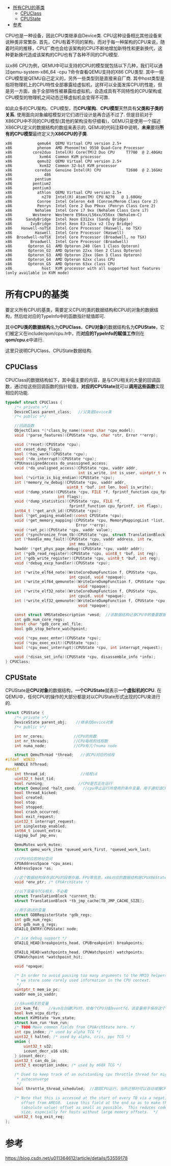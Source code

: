 
<!-- @import "[TOC]" {cmd="toc" depthFrom=1 depthTo=6 orderedList=false} -->

<!-- code_chunk_output -->

- [所有CPU的基类](#所有cpu的基类)
  - [CPUClass](#cpuclass)
  - [CPUState](#cpustate)
- [参考](#参考)

<!-- /code_chunk_output -->

CPU也是一种设备，因此CPU类继承自Device类. CPU这种设备相比其他设备来说种类非常繁杂. 首先，CPU有着不同的架构，而对于每一种架构的CPU来说，随着时间的推移，CPU厂商也会给该架构的CPU不断地增加新特性和更新换代，这种更新换代造成该架构的CPU也有了各种不同的CPU模型. 

以x86 CPU为例，QEMU中可以支持的CPU的模型就包括以下几种，我们可以通过qemu-system-x86_64 \-cpu \?命令查看QEMU支持的X86 CPU类型. 其中一些CPU模型是QEMU自己定义的，另外一些类型则是直接来自厂商. 其中host类型是指将物理机上的CPU特性全部暴露给虚拟机，这样可以全面发挥CPU的性能，但是另一方面，由于全部特性被暴露给虚拟机，会造成具有不同特性的CPU架构或CPU模型的物理机之间动态迁移虚拟机会变得不可靠. 

如此众多的CPU架构、CPU模型，而**CPU架构**、**CPU模型**天然具有**父类和子类的关系**. 使用面向对象编程模型对它们进行设计是再合适不过了. 但是目前对于X86CPU中不同的CPU模型(其他的架构没有仔细看)，QEMU只是使用一个描述X86CPU定义的数据结构的数组来表示的. QEMU的代码注释中说明，**未来**要将**所有的CPU模型**最终定义为**X86CPU的子类**. 

```
x86           qemu64  QEMU Virtual CPU version 2.5+
x86           phenom  AMD Phenom(tm) 9550 Quad-Core Processor
x86         core2duo  Intel(R) Core(TM)2 Duo CPU     T7700  @ 2.40GHz
x86            kvm64  Common KVM processor
x86           qemu32  QEMU Virtual CPU version 2.5+
x86            kvm32  Common 32-bit KVM processor
x86          coreduo  Genuine Intel(R) CPU           T2600  @ 2.16GHz
x86              486
x86          pentium
x86         pentium2
x86         pentium3
x86           athlon  QEMU Virtual CPU version 2.5+
x86             n270  Intel(R) Atom(TM) CPU N270   @ 1.60GHz
x86           Conroe  Intel Celeron_4x0 (Conroe/Merom Class Core 2)
x86           Penryn  Intel Core 2 Duo P9xxx (Penryn Class Core 2)
x86          Nehalem  Intel Core i7 9xx (Nehalem Class Core i7)
x86         Westmere  Westmere E56xx/L56xx/X56xx (Nehalem-C)
x86      SandyBridge  Intel Xeon E312xx (Sandy Bridge)
x86        IvyBridge  Intel Xeon E3-12xx v2 (Ivy Bridge)
x86    Haswell-noTSX  Intel Core Processor (Haswell, no TSX)
x86          Haswell  Intel Core Processor (Haswell)
x86  Broadwell-noTSX  Intel Core Processor (Broadwell, no TSX)
x86        Broadwell  Intel Core Processor (Broadwell)
x86       Opteron_G1  AMD Opteron 240 (Gen 1 Class Opteron)
x86       Opteron_G2  AMD Opteron 22xx (Gen 2 Class Opteron)
x86       Opteron_G3  AMD Opteron 23xx (Gen 3 Class Opteron)
x86       Opteron_G4  AMD Opteron 62xx class CPU
x86       Opteron_G5  AMD Opteron 63xx class CPU
x86             host  KVM processor with all supported host features (only available in KVM mode)
```

# 所有CPU的基类

要定义所有CPU的基类，需要定义CPU的类的数据结构和CPU的对象的数据结构，然后给对应的TypeInfo中的函数指针赋值即可. 

其中**CPU类的数据结构**名为**CPUClass**、**CPU对象**的数据结构名为**CPUState**，它们被定义在include/qom/cpu.h中，而**对应的TypeInfo的赋值工作**则在**qom/cpu.c**中进行. 

这里只说明CPUClass、CPUState数据结构. 

## CPUClass

CPUClass的数据结构如下，其中最主要的内容，是与CPU相关的大量的回调函数，通过给这些回调函数的指针赋值，**对应的CPUState**就可以**调用这些函数**实现相应的功能. 

```c
typedef struct CPUClass {
    /*< private >*/
    DeviceClass parent_class;   //父类是Device类
    /*< public >*/

    //回调函数
    ObjectClass *(*class_by_name)(const char *cpu_model);
    void (*parse_features)(CPUState *cpu, char *str, Error **errp);

    void (*reset)(CPUState *cpu);
    int reset_dump_flags;
    bool (*has_work)(CPUState *cpu);
    void (*do_interrupt)(CPUState *cpu);
    CPUUnassignedAccess do_unassigned_access;
    void (*do_unaligned_access)(CPUState *cpu, vaddr addr,
                                int is_write, int is_user, uintptr_t retaddr);
    bool (*virtio_is_big_endian)(CPUState *cpu);
    int (*memory_rw_debug)(CPUState *cpu, vaddr addr,
                           uint8_t *buf, int len, bool is_write);
    void (*dump_state)(CPUState *cpu, FILE *f, fprintf_function cpu_fprintf,
                       int flags);
    void (*dump_statistics)(CPUState *cpu, FILE *f,
                            fprintf_function cpu_fprintf, int flags);
    int64_t (*get_arch_id)(CPUState *cpu);
    bool (*get_paging_enabled)(const CPUState *cpu);
    void (*get_memory_mapping)(CPUState *cpu, MemoryMappingList *list,
                               Error **errp);
    void (*set_pc)(CPUState *cpu, vaddr value);
    void (*synchronize_from_tb)(CPUState *cpu, struct TranslationBlock *tb); //该函数与tcg相关，不必看
    int (*handle_mmu_fault)(CPUState *cpu, vaddr address, int rw,
                            int mmu_index);
    hwaddr (*get_phys_page_debug)(CPUState *cpu, vaddr addr);
    int (*gdb_read_register)(CPUState *cpu, uint8_t *buf, int reg);
    int (*gdb_write_register)(CPUState *cpu, uint8_t *buf, int reg);
    void (*debug_excp_handler)(CPUState *cpu);

    int (*write_elf64_note)(WriteCoreDumpFunction f, CPUState *cpu,
                            int cpuid, void *opaque);
    int (*write_elf64_qemunote)(WriteCoreDumpFunction f, CPUState *cpu,
                                void *opaque);
    int (*write_elf32_note)(WriteCoreDumpFunction f, CPUState *cpu,
                            int cpuid, void *opaque);
    int (*write_elf32_qemunote)(WriteCoreDumpFunction f, CPUState *cpu,
                                void *opaque);

    const struct VMStateDescription *vmsd;  //该数据结构记录CPU中的重要数据，在热迁移过程中对CPU重要数据进行传输
    int gdb_num_core_regs;
    const char *gdb_core_xml_file;
    bool gdb_stop_before_watchpoint;

    void (*cpu_exec_enter)(CPUState *cpu);
    void (*cpu_exec_exit)(CPUState *cpu);
    bool (*cpu_exec_interrupt)(CPUState *cpu, int interrupt_request);

    void (*disas_set_info)(CPUState *cpu, disassemble_info *info);
} CPUClass;
```

## CPUState

CPUState是**CPU对象**的数据结构，**一个CPUState**就表示**一个虚拟机的CPU**. 在QEMU中，任何CPU的操作的大部分都是对以CPUState形式出现的CPU来进行的. 

```c
struct CPUState {
    /*< private >*/
    DeviceState parent_obj;    //继承自Device对象
    /*< public >*/

    int nr_cores;             //CPU的核数
    int nr_threads;           //CPU每核的线程数
    int numa_node;            //CPU有几个numa node

    struct QemuThread *thread;   //该CPU对应的线程
#ifdef _WIN32
    HANDLE hThread;
#endif
    int thread_id;               //线程id
    uint32_t host_tid;
    bool running;               //CPU是否正在运行
    struct QemuCond *halt_cond;   //cpu停止运行所使用的条件变量，用于通知该CPU
    bool thread_kicked;          
    bool created;      
    bool stop;
    bool stopped;
    bool crash_occurred;
    bool exit_request;        
    uint32_t interrupt_request;
    int singlestep_enabled;
    int64_t icount_extra;
    sigjmp_buf jmp_env;

    QemuMutex work_mutex;
    struct qemu_work_item *queued_work_first, *queued_work_last;

    //CPU对应的地址空间
    CPUAddressSpace *cpu_ases;
    AddressSpace *as;

    //这个数据结构保存该CPU的段寄存器、FPU等信息，x86对应的数据结构是CPUX86State，读者可在target-i386/cpu.h中看到
    void *env_ptr; /* CPUArchState */

    //以下变量与TCG相关，不必看    
    struct TranslationBlock *current_tb;
    struct TranslationBlock *tb_jmp_cache[TB_JMP_CACHE_SIZE];

    //用于调试的变量
    struct GDBRegisterState *gdb_regs;
    int gdb_num_regs;
    int gdb_num_g_regs;
    QTAILQ_ENTRY(CPUState) node;

    /* ice debug support */
    QTAILQ_HEAD(breakpoints_head, CPUBreakpoint) breakpoints;

    QTAILQ_HEAD(watchpoints_head, CPUWatchpoint) watchpoints;
    CPUWatchpoint *watchpoint_hit;

    void *opaque;

    /* In order to avoid passing too many arguments to the MMIO helpers,
     * we store some rarely used information in the CPU context.
     */
    uintptr_t mem_io_pc;
    vaddr mem_io_vaddr;

    //与kvm相关的变量
    int kvm_fd;    //kvm在创建CPU时，给每个CPU分配eventfd，该变量用于保存这个文件描述符
    bool kvm_vcpu_dirty;
    struct KVMState *kvm_state;
    struct kvm_run *kvm_run;
    /* TODO Move common fields from CPUArchState here. */
    int cpu_index; /* used by alpha TCG */
    uint32_t halted; /* used by alpha, cris, ppc TCG */
    union {
        uint32_t u32;
        icount_decr_u16 u16;
    } icount_decr;
    uint32_t can_do_io;
    int32_t exception_index; /* used by m68k TCG */

    /* Used to keep track of an outstanding cpu throttle thread for migration
     * autoconverge
     */
    bool throttle_thread_scheduled;  //跟踪CPU运行，当热迁移时可以自动减慢CPU运行速度，保证热迁移顺利完成. 

    /* Note that this is accessed at the start of every TB via a negative
       offset from AREG0.  Leave this field at the end so as to make the
       (absolute value) offset as small as possible.  This reduces code
       size, especially for hosts without large memory offsets.  */
    uint32_t tcg_exit_req;
};
```



# 参考

https://blog.csdn.net/u011364612/article/details/53559178